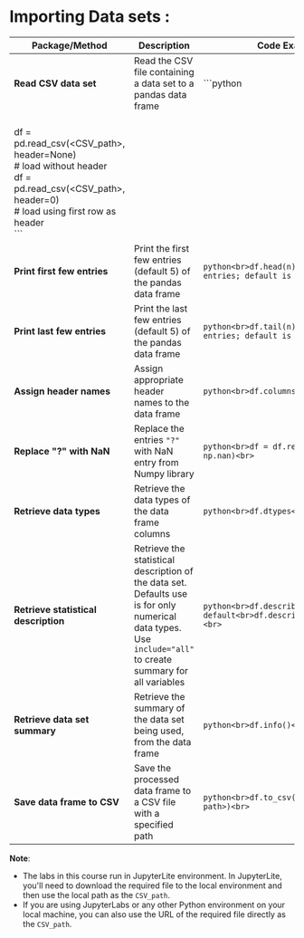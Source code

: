 # Importing Data sets :

| **Package/Method**              | **Description**                                                                                   | **Code Example**                                                                                      |
|----------------------------------|---------------------------------------------------------------------------------------------------|--------------------------------------------------------------------------------------------------------|
| **Read CSV data set**            | Read the CSV file containing a data set to a pandas data frame                                    | ```python  
<br>df = pd.read_csv(<CSV_path>, header=None)<br># load without header<br>df = pd.read_csv(<CSV_path>, header=0)<br># load using first row as header<br>``` |
| **Print first few entries**      | Print the first few entries (default 5) of the pandas data frame                                  | ```python<br>df.head(n)  # n = number of entries; default is 5<br>```                                 |
| **Print last few entries**       | Print the last few entries (default 5) of the pandas data frame                                   | ```python<br>df.tail(n)  # n = number of entries; default is 5<br>```                                 |
| **Assign header names**          | Assign appropriate header names to the data frame                                                 | ```python<br>df.columns = headers<br>```                                                               |
| **Replace "?" with NaN**         | Replace the entries `"?"` with NaN entry from Numpy library                                       | ```python<br>df = df.replace("?", np.nan)<br>```                                                      |
| **Retrieve data types**          | Retrieve the data types of the data frame columns                                                 | ```python<br>df.dtypes<br>```                                                                         |
| **Retrieve statistical description** | Retrieve the statistical description of the data set. Defaults use is for only numerical data types. Use `include="all"` to create summary for all variables | ```python<br>df.describe()  # default<br>df.describe(include="all")<br>```                             |
| **Retrieve data set summary**    | Retrieve the summary of the data set being used, from the data frame                              | ```python<br>df.info()<br>```                                                                         |
| **Save data frame to CSV**       | Save the processed data frame to a CSV file with a specified path                                 | ```python<br>df.to_csv(<output CSV path>)<br>```                                                      |

**Note**:  
 - The labs in this course run in JupyterLite environment. In JupyterLite, you'll need to download the required file to the local environment and then use the local path as the `CSV_path`.  
 - If you are using JupyterLabs or any other Python environment on your local machine, you can also use the URL of the required file directly as the `CSV_path`.
